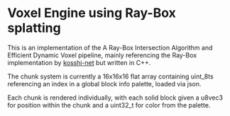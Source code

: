 # Voxel Engine using Ray-Box splatting

This is an implementation of the A Ray-Box Intersection Algorithm and Efficient Dynamic Voxel pipeline, mainly referencing the Ray-Box implementation by [kosshi-net](https://github.com/kosshi-net/voxplat) but written in C++.

The chunk system is currently a 16x16x16 flat array containing uint_8ts referencing an index in a global block info palette, loaded via json.

Each chunk is rendered individually, with each solid block given a u8vec3 for position within the chunk and a uint32_t for color from the palette.